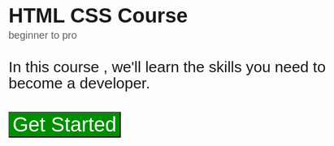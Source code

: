 <!DOCTYPE html
<html>

<head>
<style>
    p{
        font-Family: Arial;
    }
    .html{
        font-size: 40px;
        font-weight: bold;
        margin: 0px;
    }
    .pro{
        color: rgb(96, 96, 96);
        font-size: 20px;
        margin-top: 5px;
    }
    .wrt{
        font-size: 30px;
        margin-top: 35px;
        margin-bottom:40px;
        line-height: 32px;
        width: 700px;
    }
    .but{
        background-color: rgb(0, 141, 0);
        color: white;
        font-size: 40px;
        transition: 0.15s;
    }
    .but:hover{
        opacity: 0.9;

    }
    .but:active{
        text-decoration: underline;
        box-shadow: 10px 10px 10px black;
        transform: translate(4px,4px);
        background-color: rgb(0, 141, 0);
        color: rgb(26, 26, 26);
    }
</style>
</head>
<body>
<p class="html">
    HTML CSS Course
</p>
<p class="pro">
    beginner to pro
</p>

<p class="wrt">
    In this course , we'll learn the skills you need to become a developer.
</p>

<button class="but">
    Get Started
    </button>
</body>
</html>
